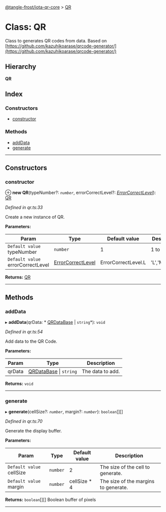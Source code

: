 [@tangle-frost/iota-qr-core](../README.md) > [QR](../classes/qr.md)

# Class: QR

Class to generates QR codes from data. Based on [https://github.com/kazuhikoarase/qrcode-generator/](https://github.com/kazuhikoarase/qrcode-generator/)

## Hierarchy

**QR**

## Index

### Constructors

* [constructor](qr.md#constructor)

### Methods

* [addData](qr.md#adddata)
* [generate](qr.md#generate)

---

## Constructors

<a id="constructor"></a>

###  constructor

⊕ **new QR**(typeNumber?: *`number`*, errorCorrectLevel?: *[ErrorCorrectLevel](../enums/errorcorrectlevel.md)*): [QR](qr.md)

*Defined in qr.ts:33*

Create a new instance of QR.

**Parameters:**

| Param | Type | Default value | Description |
| ------ | ------ | ------ | ------ |
| `Default value` typeNumber | `number` | 1 |  1 to 40 |
| `Default value` errorCorrectLevel | [ErrorCorrectLevel](../enums/errorcorrectlevel.md) |  ErrorCorrectLevel.L |  'L','M','Q','H' |

**Returns:** [QR](qr.md)

___

## Methods

<a id="adddata"></a>

###  addData

▸ **addData**(qrData: * [QRDataBase](qrdatabase.md) &#124; `string`*): `void`

*Defined in qr.ts:54*

Add data to the QR Code.

**Parameters:**

| Param | Type | Description |
| ------ | ------ | ------ |
| qrData |  [QRDataBase](qrdatabase.md) &#124; `string`|  The data to add. |

**Returns:** `void`

___
<a id="generate"></a>

###  generate

▸ **generate**(cellSize?: *`number`*, margin?: *`number`*): `boolean`[][]

*Defined in qr.ts:70*

Generate the display buffer.

**Parameters:**

| Param | Type | Default value | Description |
| ------ | ------ | ------ | ------ |
| `Default value` cellSize | `number` | 2 |  The size of the cell to generate. |
| `Default value` margin | `number` |  cellSize * 4 |  The size of the margins to generate. |

**Returns:** `boolean`[][]
Boolean buffer of pixels

___

